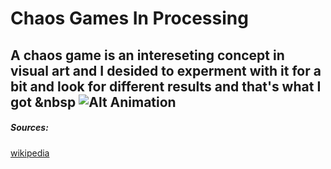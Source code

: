 # Chaos Games In Processing
A chaos game is an intereseting concept in visual art and I desided to experment with it for a bit and look for different results and that's what I got
&nbsp
![Alt Animation](scaling_animation.gif)
---
##### Sources:
[wikipedia](https://en.wikipedia.org/wiki/Chaos_game)
